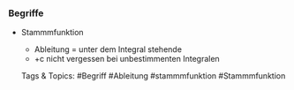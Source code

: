 ### Begriffe

- Stammmfunktion

	- Ableitung = unter dem Integral stehende
	- +c nicht vergessen
bei unbestimmenten Integralen

   Tags & Topics:
   #Begriff
   #Ableitung
   #stammmfunktion
   #Stammmfunktion